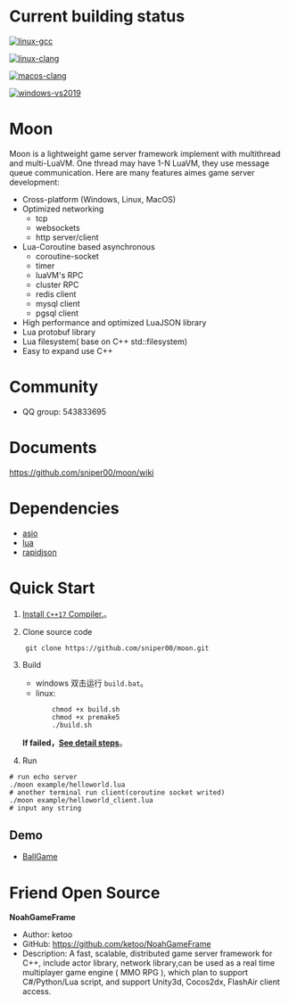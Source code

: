 # Current building status

[![linux-gcc](https://github.com/sniper00/moon/actions/workflows/linux-gcc.yml/badge.svg)](https://github.com/sniper00/moon/actions/workflows/linux-gcc.yml)

[![linux-clang](https://github.com/sniper00/moon/actions/workflows/linux-clang.yml/badge.svg)](https://github.com/sniper00/moon/actions/workflows/linux-clang.yml)

[![macos-clang](https://github.com/sniper00/moon/actions/workflows/macosx-clang.yml/badge.svg)](https://github.com/sniper00/moon/actions/workflows/macosx-clang.yml)

[![windows-vs2019](https://github.com/sniper00/moon/actions/workflows/windows-vs2019.yml/badge.svg)](https://github.com/sniper00/moon/actions/workflows/windows-vs2019.yml)

# Moon
Moon is a lightweight game server framework implement with multithread and multi-LuaVM. One thread may have 1-N LuaVM, they use message queue communication. Here are many features aimes game server development:

- Cross-platform (Windows, Linux, MacOS)
- Optimized networking
   - tcp
   - websockets
   - http server/client
- Lua-Coroutine based asynchronous
   - coroutine-socket
   - timer
   - luaVM's RPC
   - cluster RPC
   - redis client
   - mysql client
   - pgsql client
- High performance and optimized LuaJSON library
- Lua protobuf library
- Lua filesystem( base on C++ std::filesystem)
- Easy to expand use C++

# Community

- QQ group: 543833695

# Documents
  
  https://github.com/sniper00/moon/wiki

# Dependencies

- [asio](https://github.com/chriskohlhoff/asio)
- [lua](https://github.com/cloudwu/skynet/tree/master/3rd/lua)
- [rapidjson](https://github.com/Tencent/rapidjson)

# Quick Start

1. [Install `C++17` Compiler.](https://github.com/sniper00/moon/wiki/Build#%E5%AE%89%E8%A3%85c17%E7%BC%96%E8%AF%91%E5%99%A8)。

2. Clone source code
```
    git clone https://github.com/sniper00/moon.git
``` 

3. Build
    - windows 双击运行 `build.bat`。
    - linux:
        ```shell
            chmod +x build.sh
            chmod +x premake5
            ./build.sh
        ```

    **If failed，[See detail steps](https://github.com/sniper00/moon/wiki/Build#%E7%BC%96%E8%AF%91)**。

4. Run

```shell
# run echo server
./moon example/helloworld.lua
# another terminal run client(coroutine socket writed)
./moon example/helloworld_client.lua
# input any string
```

## Demo
- [BallGame](https://github.com/sniper00/BallGame.git)

# Friend Open Source
**NoahGameFrame**  
-  Author: ketoo  
-  GitHub: https://github.com/ketoo/NoahGameFrame  
-  Description: A fast, scalable, distributed game server framework for C++, include actor library, network library,can be used as a real time multiplayer game engine ( MMO RPG ), which plan to support C#/Python/Lua script, and support Unity3d, Cocos2dx, FlashAir client access.  
